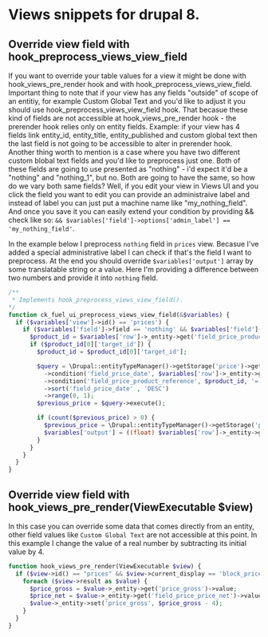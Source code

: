 # Views snippets for drupal 8.
## Override view field with hook_preprocess_views_view_field

If you want to override your table values for a view it might be done with hook_views_pre_render hook and with hook_preprocess_views_view_field. Important thing to note that if your view has any fields "outside" of scope of an entitiy, for example Custom Global Text and you'd like to adjust it you should use hook_preprocess_views_view_field hook. That becasue these kind of fields are not accessible at hook_views_pre_render hook - the prerender hook relies only on entity fields. Example: if your view has 4 fields link entity_id, entity_title, entity_published and custom global text then the last field is not going to be accessible to alter in prerender hook. Another thing worth to mention is a case where you have two different custom blobal text fields and you'd like to preprocess just one. Both of these fields are going to use presented as "nothing" - i'd expect it'd be a "nothing" and "nothing_1", but no. Both are going to have the same, so how do we vary both same fields? Well, if you edit your view in Views UI and you click the field you want to edit you can provide an administraive label and instead of label you can just put a machine name like "my_nothing_field". And once you save it you can easily extend your condition by providing && check like so: `&& $variables['field']->options['admin_label'] == 'my_nothing_field'`. 

In the example below I preprocess `nothing` field in `prices` view. Becasue I've added a special administrative label I can check if that's the field I want to preprocess. At the end you should override `$variables['output']` array by some translatable string or a value. Here I'm providing a difference between two numbers and provide it into `nothing` field.
 
```php
/**
 * Implements hook_preprocess_views_view_field().
*/
function ck_fuel_ui_preprocess_views_view_field(&$variables) {
  if ($variables['view']->id() == 'prices') {
    if ($variables['field']->field == 'nothing' && $variables['field']->options['admin_label'] == 'price_change') {
      $product_id = $variables['row']->_entity->get('field_price_product_reference')->getValue();
      if ($product_id[0]['target_id']) {
        $product_id = $product_id[0]['target_id'];

        $query = \Drupal::entityTypeManager()->getStorage('price')->getQuery()
          ->condition('field_price_date', $variables['row']->_entity->get('field_price_date')->value, '<')
          ->condition('field_price_product_reference', $product_id, '=')
          ->sort('field_price_date' , 'DESC')
          ->range(0, 1);
        $previous_price = $query->execute();

        if (count($previous_price) > 0) {
          $previous_price = \Drupal::entityTypeManager()->getStorage('price')->load(key($previous_price));
          $variables['output'] = ((float) $variables['row']->_entity->get('price_gross')->value - (float) $previous_price->get('price_gross')->value);
        }
      }
    }
  }
}
```

## Override view field with hook_views_pre_render(ViewExecutable $view)

In this case you can override some data that comes directly from an entity, other field values like `Custom Global Text` are not accessible at this point. In this example I change the value of a real number by subtracting its initial value by 4.
```php
function hook_views_pre_render(ViewExecutable $view) {
  if ($view->id() == "prices" && $view->current_display == 'block_price_per_product') {
    foreach ($view->result as $value) {
      $price_gross = $value->_entity->get('price_gross')->value;
      $price_net = $value->_entity->get('field_price_price_net')->value;
      $value->_entity->set('price_gross', $price_gross - 4);
    }
  }
}
```
